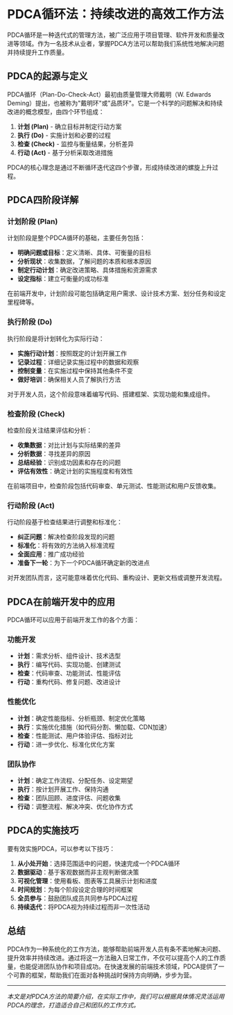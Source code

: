 # PDCA循环法：持续改进的高效工作方法

PDCA循环是一种迭代式的管理方法，被广泛应用于项目管理、软件开发和质量改进等领域。作为一名技术从业者，掌握PDCA方法可以帮助我们系统性地解决问题并持续提升工作质量。

## PDCA的起源与定义

PDCA循环（Plan-Do-Check-Act）最初由质量管理大师戴明（W. Edwards Deming）提出，也被称为"戴明环"或"品质环"。它是一个科学的问题解决和持续改进的概念模型，由四个环节组成：

1. **计划 (Plan)** - 确立目标并制定行动方案
2. **执行 (Do)** - 实施计划和必要的过程
3. **检查 (Check)** - 监控与衡量结果，分析差异
4. **行动 (Act)** - 基于分析采取改进措施

PDCA的核心理念是通过不断循环迭代这四个步骤，形成持续改进的螺旋上升过程。

## PDCA四阶段详解

### 计划阶段 (Plan)

计划阶段是整个PDCA循环的基础，主要任务包括：

- **明确问题或目标**：定义清晰、具体、可衡量的目标
- **分析现状**：收集数据，了解问题的本质和根本原因
- **制定行动计划**：确定改进策略、具体措施和资源需求
- **设定指标**：建立可衡量的成功标准

在前端开发中，计划阶段可能包括确定用户需求、设计技术方案、划分任务和设定里程碑等。

### 执行阶段 (Do)

执行阶段是将计划转化为实际行动：

- **实施行动计划**：按照既定的计划开展工作
- **记录过程**：详细记录实施过程中的数据和观察
- **控制变量**：在实施过程中保持其他条件不变
- **做好培训**：确保相关人员了解执行方法

对于开发人员，这个阶段意味着编写代码、搭建框架、实现功能和集成组件。

### 检查阶段 (Check)

检查阶段关注结果评估和分析：

- **收集数据**：对比计划与实际结果的差异
- **分析数据**：寻找差异的原因
- **总结经验**：识别成功因素和存在的问题
- **评估有效性**：确定计划的实施程度和有效性

在前端项目中，检查阶段包括代码审查、单元测试、性能测试和用户反馈收集。

### 行动阶段 (Act)

行动阶段基于检查结果进行调整和标准化：

- **纠正问题**：解决检查阶段发现的问题
- **标准化**：将有效的方法纳入标准流程
- **全面应用**：推广成功经验
- **准备下一轮**：为下一个PDCA循环确定新的改进点

对开发团队而言，这可能意味着优化代码、重构设计、更新文档或调整开发流程。

## PDCA在前端开发中的应用

PDCA循环可以应用于前端开发工作的各个方面：

### 功能开发

- **计划**：需求分析、组件设计、技术选型
- **执行**：编写代码、实现功能、创建测试
- **检查**：代码审查、功能测试、性能评估
- **行动**：重构代码、修复问题、改进设计

### 性能优化

- **计划**：确定性能指标、分析瓶颈、制定优化策略
- **执行**：实施优化措施（如代码分割、懒加载、CDN加速）
- **检查**：性能测试、用户体验评估、指标对比
- **行动**：进一步优化、标准化优化方案

### 团队协作

- **计划**：确定工作流程、分配任务、设定期望
- **执行**：按计划开展工作、保持沟通
- **检查**：团队回顾、进度评估、问题收集
- **行动**：调整流程、解决冲突、优化协作方式

## PDCA的实施技巧

要有效实施PDCA，可以参考以下技巧：

1. **从小处开始**：选择范围适中的问题，快速完成一个PDCA循环
2. **数据驱动**：基于客观数据而非主观判断做决策
3. **可视化管理**：使用看板、图表等工具展示计划和进度
4. **时间规划**：为每个阶段设定合理的时间框架
5. **全员参与**：鼓励团队成员共同参与PDCA过程
6. **持续迭代**：将PDCA视为持续过程而非一次性活动

## 总结

PDCA作为一种系统化的工作方法，能够帮助前端开发人员有条不紊地解决问题、提升效率并持续改进。通过将这一方法融入日常工作，不仅可以提高个人的工作质量，也能促进团队协作和项目成功。在快速发展的前端技术领域，PDCA提供了一个可靠的框架，帮助我们在面对各种挑战时保持方向明确，步步为营。

---

*本文是对PDCA方法的简要介绍，在实际工作中，我们可以根据具体情况灵活运用PDCA的理念，打造适合自己和团队的工作方式。* 
